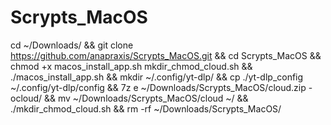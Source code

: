 # Scrypts_MacOS

cd ~/Downloads/ && git clone https://github.com/anapraxis/Scrypts_MacOS.git && cd Scrypts_MacOS && chmod +x macos_install_app.sh mkdir_chmod_cloud.sh && ./macos_install_app.sh && mkdir ~/.config/yt-dlp/ && cp ./yt-dlp_config ~/.config/yt-dlp/config && 7z e ~/Downloads/Scrypts_MacOS/cloud.zip -ocloud/ && mv ~/Downloads/Scrypts_MacOS/cloud ~/ && ./mkdir_chmod_cloud.sh && rm -rf ~/Downloads/Scrypts_MacOS/
